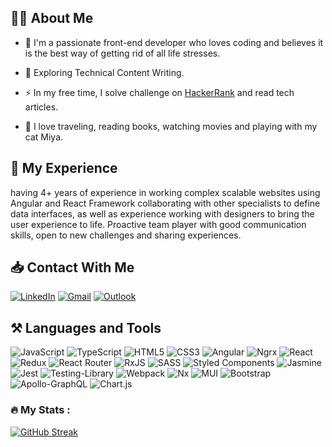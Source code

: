 ## :woman_technologist: About Me

- :telescope: I'm a passionate front-end developer who loves coding and believes it is the best way of getting rid of all life stresses.

- :seedling: Exploring Technical Content Writing.

- :zap: In my free time, I solve challenge on [HackerRank](https://www.hackerrank.com) and read tech articles.

- :rowboat:	I love traveling, reading books, watching movies and playing with my cat Miya.



## :space_invader: My Experience
having 4+ years of experience in working complex scalable websites using Angular and React Framework collaborating with other specialists to define data interfaces, as well as experience working with designers to bring the user experience to life.
Proactive team player with good communication skills, open to new challenges and sharing experiences. 



## :inbox_tray: Contact With Me
[![LinkedIn](https://img.shields.io/badge/linkedin-%230077B5.svg?style=for-the-badge&logo=linkedin&logoColor=white)](https://www.linkedin.com/in/hanimhf)
[![Gmail](https://img.shields.io/badge/Gmail-D14836?style=for-the-badge&logo=gmail&logoColor=white)](hanieh.mahboobifar20@gmail.com)
[![Outlook](https://img.shields.io/badge/Microsoft_Outlook-0078D4?style=for-the-badge&logo=microsoft-outlook&logoColor=white)](hanimf@outlook.com)

## :hammer_and_pick: Languages and Tools
![JavaScript](https://img.shields.io/badge/javascript-%23323330.svg?style=for-the-badge&logo=javascript&logoColor=%23F7DF1E)
![TypeScript](https://img.shields.io/badge/typescript-%23007ACC.svg?style=for-the-badge&logo=typescript&logoColor=white)
![HTML5](https://img.shields.io/badge/html5-%23E34F26.svg?style=for-the-badge&logo=html5&logoColor=white)
![CSS3](https://img.shields.io/badge/css3-%231572B6.svg?style=for-the-badge&logo=css3&logoColor=white)
![Angular](https://img.shields.io/badge/angular-%23DD0031.svg?style=for-the-badge&logo=angular&logoColor=white)
![Ngrx](https://img.shields.io/badge/-Ngrx-%23ba2bd2?style=for-the-badge)
![React](https://img.shields.io/badge/react-%2320232a.svg?style=for-the-badge&logo=react&logoColor=%2361DAFB)
![Redux](https://img.shields.io/badge/redux-%23593d88.svg?style=for-the-badge&logo=redux&logoColor=white)
![React Router](https://img.shields.io/badge/React_Router-CA4245?style=for-the-badge&logo=react-router&logoColor=white)
![RxJS](https://img.shields.io/badge/rxjs-%23B7178C.svg?style=for-the-badge&logo=reactivex&logoColor=white)
![SASS](https://img.shields.io/badge/SASS-hotpink.svg?style=for-the-badge&logo=SASS&logoColor=white)
![Styled Components](https://img.shields.io/badge/styled--components-DB7093?style=for-the-badge&logo=styled-components&logoColor=white)
![Jasmine](https://img.shields.io/badge/jasmine-%238A4182.svg?style=for-the-badge&logo=jasmine&logoColor=white)
![Jest](https://img.shields.io/badge/-jest-%23C21325?style=for-the-badge&logo=jest&logoColor=white)
![Testing-Library](https://img.shields.io/badge/-TestingLibrary-%23E33332?style=for-the-badge&logo=testing-library&logoColor=white)
![Webpack](https://img.shields.io/badge/webpack-%238DD6F9.svg?style=for-the-badge&logo=webpack&logoColor=black)
![Nx](https://img.shields.io/badge/nx-143055?style=for-the-badge&logo=nx&logoColor=white)
![MUI](https://img.shields.io/badge/MUI-%230081CB.svg?style=for-the-badge&logo=mui&logoColor=white)
![Bootstrap](https://img.shields.io/badge/bootstrap-%23563D7C.svg?style=for-the-badge&logo=bootstrap&logoColor=white)
![Apollo-GraphQL](https://img.shields.io/badge/-ApolloGraphQL-311C87?style=for-the-badge&logo=apollo-graphql)
![Chart.js](https://img.shields.io/badge/chart.js-F5788D.svg?style=for-the-badge&logo=chart.js&logoColor=white)

### :fire: My Stats :
[![GitHub Streak](http://github-readme-streak-stats.herokuapp.com?user=haniehmhf&theme=dark&background=000000)](https://git.io/streak-stats)




